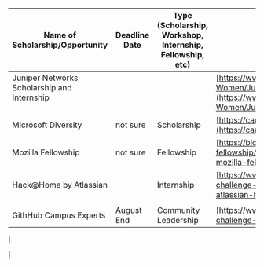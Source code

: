 | Name of Scholarship/Opportunity                     | Deadline Date | Type (Scholarship, Workshop, Internship, Fellowship, etc) | Link                                                                                                                                                                                                                                   |
| --------------------------------------------------- | ------------- | --------------------------------------------------------- | -------------------------------------------------------------------------------------------------------------------------------------------------------------------------------------------------------------------------------------- |
| Juniper Networks Scholarship and Internship<br><br> |               |                                                           | [https://www.iie.org/Programs/WeTech/STEM-Scholarships-for-Women/Juniper-Networks-Scholarship-and-Internship/India](https://www.iie.org/Programs/WeTech/STEM-Scholarships-for-Women/Juniper-Networks-Scholarship-and-Internship/India) |
| Microsoft Diversity                                 | not sure      | Scholarship                                               | [https://careers.microsoft.com/students/us/en/usscholarshipprogram](https://careers.microsoft.com/students/us/en/usscholarshipprogram)                                                                                                 |
| Mozilla Fellowship                                  | not sure      | Fellowship                                                | [https://blog.mozilla.org/blog/2019/03/12/apply-for-a-mozilla-fellowship/](https://blog.mozilla.org/blog/2019/03/12/apply-for-a-mozilla-fellowship/)                                                                                   |
| Hack@Home by Atlassian                              |               | Internship                                                | [https://www.linkedin.com/pulse/all-atlassian-hackhome-coding-challenge-lakshmi-k-p/](https://www.linkedin.com/pulse/all-atlassian-hackhome-coding-challenge-lakshmi-k-p/)                                                             |
|                                                     |               |                                                           |                                                     
| GithHub Campus Experts                              |  August End         | Community Leadership                                                | [https://www.linkedin.com/pulse/all-atlassian-hackhome-coding-challenge-lakshmi-k-p/](https://education.github.com/experts)                                                             |
|  

|
